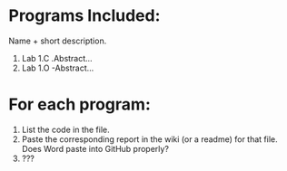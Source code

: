 # Programs Included:
Name + short description.
1. Lab 1.C
    .Abstract...
2. Lab 1.O
    -Abstract...

# For each program:
1. List the code in the file.
2. Paste the corresponding report in the wiki (or a readme) for that file. Does Word paste into GitHub properly?
3. ???

